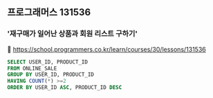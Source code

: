 ## 프로그래머스 131536
### '재구매가 일어난 상품과 회원 리스트 구하기'
🔗 https://school.programmers.co.kr/learn/courses/30/lessons/131536
```sql
SELECT USER_ID, PRODUCT_ID
FROM ONLINE_SALE
GROUP BY USER_ID, PRODUCT_ID
HAVING COUNT(*) >=2
ORDER BY USER_ID ASC, PRODUCT_ID DESC
```